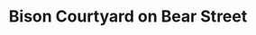 ---
title: "Bison Courtyard on Bear Street"
url: /banff/bison-courtyard-on-bear-street/
shop: mall
---